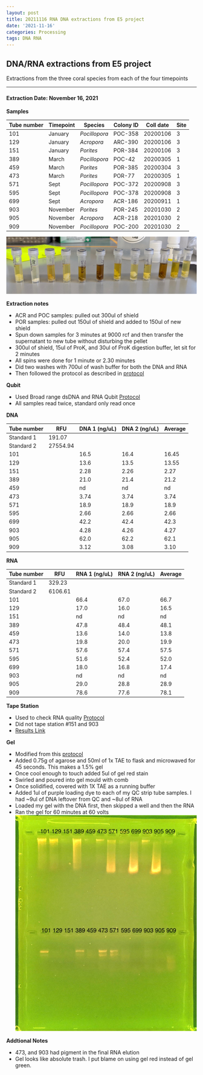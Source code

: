 ```yaml
---
layout: post
title: 20211116 RNA DNA extractions from E5 project
date: '2021-11-16'
categories: Processing
tags: DNA RNA
---
```


## DNA/RNA extractions from E5 project

Extractions from the three coral species from each of the four timepoints

---

#### Extraction Date: November 16, 2021 
**Samples**

| Tube number 	| Timepoint	   	| Species	    | Colony ID 	| Coll date		| Site       	|
|-------------	|------------	|-------------	|-------------	|-------------	|-------------	|
| 101		 	| January	 	| *Pocillopora*	| POC-358      	| 20200106   	| 3				|
| 129			| January	 	| *Acropora*	| ARC-390	    | 20200106		| 3				|
| 151		 	| January	  	| *Porites*		| POR-384    	| 20200106  	| 3				|
| 389		 	| March		 	| *Pocillopora*	| POC-42    	| 20200305   	| 1				|
| 459			| March 		| *Porites*		| POR-385	    | 20200304		| 3				|
| 473		 	| March	  		| *Porites*		| POR-77	   	| 20200305  	| 1				|
| 571		 	| Sept		 	| *Pocillopora*	| POC-372     	| 20200908   	| 3				|
| 595			| Sept	 		| *Pocillopora*	| POC-378	    | 20200908		| 3				|
| 699		 	| Sept		  	| *Acropora*	| ACR-186    	| 20200911  	| 1				|
| 903		 	| November	 	| *Porites*		| POR-245	   	| 20201030   	| 2				|
| 905			| November	 	| *Acropora*	| ACR-218	    | 20201030		| 2				|
| 909		 	| November	  	| *Pocillopora*	| POC-200    	| 20201030  	| 2				|


![20211116_samples.jpg](https://github.com/Kterpis/Putnam_Lab_Notebook/blob/master/images/samples/20211116_samples.jpg?raw=true)


**Extraction notes**
 - ACR and POC samples: pulled out 300ul of shield
 - POR samples: pulled out 150ul of shield and added to 150ul of new shield 
 - Spun down samples for 3 minutes at 9000 rcf and then transfer the supernatant to new tube without disturbing the pellet
 - 300ul of shield, 15ul of ProK, and 30ul of ProK digestion buffer, let sit for 2 minutes
 - All spins were done for 1 minute or 2.30 minutes
 - Did two washes with 700ul of wash buffer for both the DNA and RNA
 - Then followed the protocol as described in [protocol](https://github.com/emmastrand/EmmaStrand_Notebook/blob/master/_posts/2019-05-31-Zymo-Duet-RNA-DNA-Extraction-Protocol.md)


**Qubit**
 - Used Broad range dsDNA and RNA Qubit [Protocol](https://meschedl.github.io/MESPutnam_Open_Lab_Notebook/Qubit-Protocol/)
 - All samples read twice, standard only read once
 
**DNA**

| Tube number 	| RFU		   	| DNA 1 (ng/uL) | DNA 2 (ng/uL) | Average     	|
|-------------	|------------	|-------------	|-------------	|-------------	|
| Standard 1  	| 191.07	 	| 		      	| 		      	|	         	|
| Standard 2 	| 27554.94	 	| 		    	| 		    	| 	        	|
| 101		 	|		     	| 16.5	     	| 16.4	     	| 16.45        	|
| 129		 	| 			   	| 13.6  	    | 13.5        	| 13.55			|
| 151		  	|		     	| 2.28 	      	| 2.26        	| 2.27       	|
| 389		 	| 			   	| 21.0       	| 21.4       	| 21.2     		|
| 459		  	|		     	| nd	      	| nd         	| nd        	|
| 473		 	| 			   	| 3.74      	| 3.74	      	| 3.74       	|
| 571		  	|		     	| 18.9       	| 18.9        	| 18.9       	|
| 595		 	| 			   	| 2.66       	| 2.66         	| 2.66      	|
| 699		  	|		     	| 42.2  	    | 42.4         	| 42.3        	|
| 903		 	| 			   	| 4.28        	| 4.26        	| 4.27        	|
| 905		  	|		     	| 62.0      	| 62.2      	| 62.1       	|
| 909		 	| 			   	| 3.12       	| 3.08         	| 3.10       	|


**RNA**


| Tube number 	| RFU		   	| RNA 1 (ng/uL) | RNA 2 (ng/uL) | Average     	|
|-------------	|------------	|-------------	|-------------	|-------------	|
| Standard 1  	| 329.23	 	| 		      	| 		      	|	         	|
| Standard 2 	| 6106.61	 	| 		    	| 		    	| 	        	|
| 101		 	|		     	| 66.4	     	| 67.0	     	| 66.7        	|
| 129		 	| 			   	| 17.0  	    | 16.0        	| 16.5			|
| 151		  	|		     	| nd 	      	| nd        	| nd	       	|
| 389		 	| 			   	| 47.8       	| 48.4       	| 48.1     		|
| 459		  	|		     	| 13.6      	| 14.0         	| 13.8        	|
| 473		 	| 			   	| 19.8      	| 20.0	      	| 19.9       	|
| 571		  	|		     	| 57.6       	| 57.4        	| 57.5       	|
| 595		 	| 			   	| 51.6       	| 52.4         	| 52.0      	|
| 699		  	|		     	| 18.0  	    | 16.8         	| 17.4        	|
| 903		 	| 			   	| nd        	| nd        	| nd        	|
| 905		  	|		     	| 29.0      	| 28.8      	| 28.9       	|
| 909		 	| 			   	| 78.6       	| 77.6         	| 78.1       	|


**Tape Station**
 - Used to check RNA quality [Protocol](https://meschedl.github.io/MESPutnam_Open_Lab_Notebook/RNA-TapeStation-Protocol/)
 - Did not tape station #151 and 903
 - [Results Link](https://github.com/Kterpis/Putnam_Lab_Notebook/blob/1defdcfff627dfbdb4be46c80ef987313f66ec8f/images/tape_station/2021-11-16%20-%2014.49.31.pdf)

**Gel**
 - Modified from this [protocol](https://meschedl.github.io/MESPutnam_Open_Lab_Notebook/Gel-Protocol/)
 - Added 0.75g of agarose and 50ml of 1x TAE to flask and microwaved for 45 seconds. This makes a 1.5% gel
 - Once cool enough to touch added 5ul of gel red stain
 - Swirled and poured into gel mould with comb
 - Once solidified, covered with 1X TAE as a running buffer
 - Added 1ul of purple loading dye to each of my QC strip tube samples. I had ~9ul of DNA leftover from QC and ~8ul of RNA
 - Loaded my gel with the DNA first, then skipped a well and then the RNA
 - Ran the gel for 60 minutes at 60 volts
 ![20211116_gel.jpg](https://github.com/Kterpis/Putnam_Lab_Notebook/blob/master/images/gels/20211116_gel.jpg?raw=true)
 
 **Addtional Notes**
  - 473, and 903 had pigment in the final RNA elution
  - Gel looks like absolute trash. I put blame on using gel red instead of gel green.

